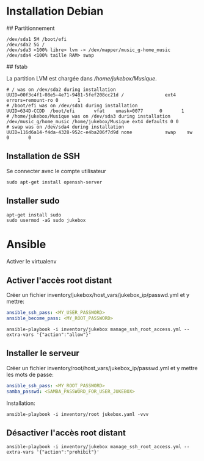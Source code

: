 # Installation Debian

## Partitionnement

```
/dev/sda1 5M /boot/efi
/dev/sda2 5G /
/dev/sda3 <100% libre> lvm -> /dev/mapper/music_g-home_music
/dev/sda4 <100% taille RAM> swap
```

## fstab

La partition LVM est chargée dans */home/jukebox/Musique*.

```shell script
# / was on /dev/sda2 during installation
UUID=00f3c4f1-08e5-4e71-9481-5fef208cc21d /               ext4    errors=remount-ro 0       1
# /boot/efi was on /dev/sda1 during installation
UUID=634D-CCDD  /boot/efi       vfat    umask=0077      0       1
# /home/jukebox/Musique was on /dev/sda3 during installation
/dev/music_g/home_music /home/jukebox/Musique ext4 defaults 0 0
# swap was on /dev/sda4 during installation
UUID=116d6a14-f4da-4328-952c-e4ba206f7d9d none            swap    sw              0       0
```

## Installation de SSH
Se connecter avec le compte utilisateur

```shell script
sudo apt-get install openssh-server
```

## Installer sudo

```shell script
apt-get install sudo
sudo usermod -aG sudo jukebox
```


# Ansible

Activer le virtualenv

## Activer l'accès root distant

Créer un fichier inventory/jukebox/host_vars/jukebox_ip/passwd.yml
et y mettre:

```yaml
ansible_ssh_pass: <MY_USER_PASSWORD>
ansible_become_pass: <MY_ROOT_PASSWORD>
```

```shell script
ansible-playbook -i inventory/jukebox manage_ssh_root_access.yml --extra-vars '{"action":"allow"}'
```



## Installer le serveur

Créer un fichier inventory/root/host_vars/jukebox_ip/passwd.yml
et y mettre les mots de passe:

```yaml
ansible_ssh_pass: <MY_ROOT_PASSWORD>
samba_passwd: <SAMBA_PASSWORD_FOR_USER_JUKEBOX>
```

Installation:
```shell script
ansible-playbook -i inventory/root jukebox.yaml -vvv
```

## Désactiver l'accès root distant

```shell script
ansible-playbook -i inventory/jukebox manage_ssh_root_access.yml --extra-vars '{"action":"prohibit"}'
```

